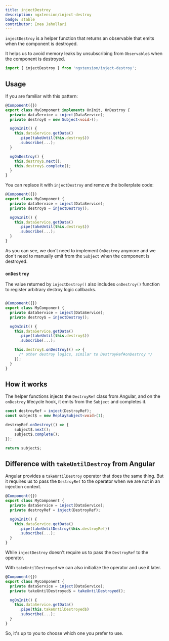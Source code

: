 ```yaml
---
title: injectDestroy
description: ngxtension/inject-destroy
badge: stable
contributor: Enea Jahollari
---
```


`injectDestroy` is a helper function that returns an observable that emits when the component is destroyed.

It helps us to avoid memory leaks by unsubscribing from `Observable`s when the component is destroyed.

```ts
import { injectDestroy } from 'ngxtension/inject-destroy';
```

## Usage

If you are familiar with this pattern:

```ts
@Component({})
export class MyComponent implements OnInit, OnDestroy {
  private dataService = inject(DataService);
  private destroy$ = new Subject<void>();

  ngOnInit() {
    this.dataService.getData()
      .pipe(takeUntil(this.destroy$))
      .subscribe(...);
  }

  ngOnDestroy() {
    this.destroy$.next();
    this.destroy$.complete();
  }
}
```

You can replace it with `injectDestroy` and remove the boilerplate code:

```ts
@Component({})
export class MyComponent {
  private dataService = inject(DataService);
  private destroy$ = injectDestroy();

  ngOnInit() {
    this.dataService.getData()
      .pipe(takeUntil(this.destroy$))
      .subscribe(...);
  }
}
```

As you can see, we don't need to implement `OnDestroy` anymore and we don't need to manually emit from the `Subject` when the component is destroyed.

### `onDestroy`

The value returned by `injectDestroy()` also includes `onDestroy()` function to register arbitrary destroy logic callbacks.

```ts

@Component({})
export class MyComponent {
  private dataService = inject(DataService);
  private destroy$ = injectDestroy();

  ngOnInit() {
    this.dataService.getData()
      .pipe(takeUntil(this.destroy$))
      .subscribe(...);

    this.destroy$.onDestroy(() => {
      /* other destroy logics, similar to DestroyRef#onDestroy */
    });
  }
}
```

## How it works

The helper functions injects the `DestroyRef` class from Angular, and on the `onDestroy` lifecycle hook, it emits from the `Subject` and completes it.

```ts
const destroyRef = inject(DestroyRef);
const subject$ = new ReplaySubject<void>(1);

destroyRef.onDestroy(() => {
	subject$.next();
	subject$.complete();
});

return subject$;
```

## Difference with `takeUntilDestroy` from Angular

Angular provides a `takeUntilDestroy` operator that does the same thing. But it requires us to pass the `DestroyRef` to the operator when we are not in an injection context.

```ts
@Component({})
export class MyComponent {
  private dataService = inject(DataService);
  private destroyRef = inject(DestroyRef);

  ngOnInit() {
    this.dataService.getData()
      .pipe(takeUntilDestroy(this.destroyRef))
      .subscribe(...);
  }
}
```

While `injectDestroy` doesn't require us to pass the `DestroyRef` to the operator.

With `takeUntilDestroyed` we can also initialize the operator and use it later.

```ts
@Component({})
export class MyComponent {
  private dataService = inject(DataService);
  private takeUntilDestroyed$ = takeUntilDestroyed();

  ngOnInit() {
    this.dataService.getData()
      .pipe(this.takeUntilDestroyed$)
      .subscribe(...);
  }
}
```

So, it's up to you to choose which one you prefer to use.
